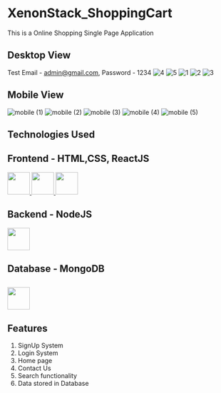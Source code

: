 # XenonStack_ShoppingCart
This is a Online Shopping Single Page Application
## Desktop View
Test Email - admin@gmail.com,  Password - 1234
![4](https://user-images.githubusercontent.com/66276244/200937763-33703055-4f96-4e96-b9e0-3a265934320e.PNG)
![5](https://user-images.githubusercontent.com/66276244/200937772-446709d8-460a-4ea4-97d0-001dbab4ca3f.PNG)
![1](https://user-images.githubusercontent.com/66276244/200937656-e459efca-56b4-4e81-82c4-1f8d637a4c6a.PNG)
![2](https://user-images.githubusercontent.com/66276244/200937743-a3e68922-4a87-4a21-bad3-88600063528e.PNG)
![3](https://user-images.githubusercontent.com/66276244/200937754-1fcd0466-4eb5-4301-9f62-3dd07f524e6b.PNG)

## Mobile View
![mobile (1)](https://user-images.githubusercontent.com/66276244/200938145-fcfc06b2-9070-42f0-93b4-f24d0a53a902.png)
![mobile (2)](https://user-images.githubusercontent.com/66276244/200938157-0bb6c50d-516e-4870-bc8a-3fec4ba82fdd.png)
![mobile (3)](https://user-images.githubusercontent.com/66276244/200938163-ab4cde92-ec9c-4822-85c6-4cc19fc5e163.png)
![mobile (4)](https://user-images.githubusercontent.com/66276244/200938172-56197ba1-3e30-4f5f-a99d-953656b04b23.png)
![mobile (5)](https://user-images.githubusercontent.com/66276244/200938185-2a29c712-c81e-46ce-a3df-70f28176de17.png)

## Technologies Used
<h2>Frontend - HTML,CSS, ReactJS</h2><a href="https://github.com/Raghavarora27?tab=repositories&amp;q=&amp;type=&amp;language=html&amp;sort="> <img width="50px" src="https://raw.githubusercontent.com/rahulbanerjee26/githubAboutMeGenerator/main/icons/html.svg" style="max-width: 100%;"> </a><a href="https://github.com/Raghavarora27?tab=repositories&amp;q=&amp;type=&amp;language=css&amp;sort="> <img width="50px" src="https://raw.githubusercontent.com/rahulbanerjee26/githubAboutMeGenerator/main/icons/css.svg" style="max-width: 100%;"> </a>
 <a href="https://github.com/Raghavarora27?tab=repositories&amp;q=&amp;type=&amp;language=javascript&amp;sort="> <img width="50px" src="https://raw.githubusercontent.com/rahulbanerjee26/githubAboutMeGenerator/main/icons/reactjs.svg" style="max-width: 100%;"> </a>
<h2>Backend - NodeJS</h2><a href="https://github.com/Raghavarora27?tab=repositories&amp;q=&amp;type=&amp;language=javascript&amp;sort="> <img width="50px" src="https://raw.githubusercontent.com/rahulbanerjee26/githubAboutMeGenerator/main/icons/nodejs.svg" style="max-width: 100%;"> </a>
<h2>Database - MongoDB<h2><a href="https://github.com/Raghavarora27?tab=repositories&amp;q=&amp;type=&amp;language=javascript&amp;sort="> <img width="50px" src="https://raw.githubusercontent.com/rahulbanerjee26/githubAboutMeGenerator/main/icons/mongodb.svg" style="max-width: 100%;"> </a>

## Features
1. SignUp System
2. Login System
3. Home page
4. Contact Us
5. Search functionality
6. Data stored in Database
 
